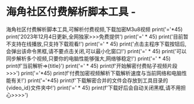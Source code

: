 # 海角社区付费解析脚本工具 -
海角社区付费解析脚本工具,可解析付费视频,下载加密M3u8视频
    print('='*45)
    print('2023年12月4日更新,全网独家>>>免费提供')
    print('=' * 45)
    print('目前暂不支持在线播放,只支持下载观看!')
    print('=' * 45)
    print('点击主程序下载按钮后,会弹出该命令黑框,请不要点击关闭,可以最小化窗口!')
    print('=' * 45)
    print('可以同步解析多个视频,只要你的电脑性能够强大,网络够稳定!')
    print('=' * 45)
    print(f'当前解析=>{title}')
    print('=' * 45)
    print(f'开始解密付费帖子视频片段>>>')
    print('='*45)
    print(f'付费加密视频解析下载解析速度与当前网络和电脑性能有关!')
    print('='*45)
    print(f'下载解密合并的文件会存放到工具目录的{video_id}文件夹中!')
    print('=' * 45)
    print(f'下载好后会自动关闭黑框,请不用担心>>>>')
